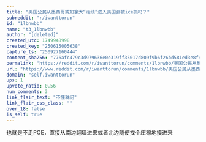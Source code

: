 ```yaml
---
title: "美国公民从墨西哥或加拿大“走线”进入美国会被ice抓吗？"
subreddit: "r/iwanttorun"
id: "1lbnwbb"
name: "t3_1lbnwbb"
author: "[deleted]"
created_utc: 1749948998
created_key: "250615005638"
capture_ts: "250927160444"
content_sha256: "776afc479c3d979636e0e319ff35017d809f9b6f26bd581ed3e8f41822ee5044"
permalink: "https://reddit.com/r/iwanttorun/comments/1lbnwbb/美国公民从墨西哥或加拿大走线进入美国会被ice抓吗/"
url: "https://www.reddit.com/r/iwanttorun/comments/1lbnwbb/美国公民从墨西哥或加拿大走线进入美国会被ice抓吗/"
domain: "self.iwanttorun"
ups: 1
upvote_ratio: 0.56
num_comments: 3
link_flair_text: "不懂就问"
link_flair_css_class: ""
over_18: false
is_self: true
---
```


也就是不走POE，直接从南边翻墙进来或者北边随便找个庄稼地摸进来
